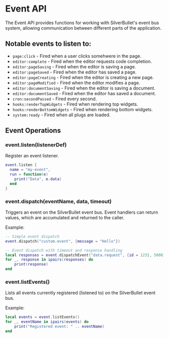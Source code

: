# Event API

The Event API provides functions for working with SilverBullet's event bus system, allowing communication between different parts of the application.

## Notable events to listen to:

* `page:click` - Fired when a user clicks somehwere in the page.
* `editor:complete` - Fired when the editor requests code completion.
* `editor:pageSaving` - Fired when the editor is saving a page.
* `editor:pageSaved` - Fired when the editor has saved a page.
* `editor:pageCreating` - Fired when the editor is creating a new page.
* `editor:pageModified` - Fired when the editor modifies a page.
* `editor:documentSaving` - Fired when the editor is saving a document.
* `editor:documentSaved` - Fired when the editor has saved a document.
* `cron:secondPassed` - Fired every second.
* `hooks:renderTopWidgets` - Fired when rendering top widgets.
* `hooks:renderBottomWidgets` - Fired when rendering bottom widgets.
* `system:ready` - Fired when all plugs are loaded.

## Event Operations

### event.listen(listenerDef)
Register an event listener.

```lua
event.listen {
  name = "my-event",
  run = function(e)
    print("Data", e.data)
  end
}
```

### event.dispatch(eventName, data, timeout)
Triggers an event on the SilverBullet event bus. Event handlers can return values, which are accumulated and returned to the caller.

Example:
```lua
-- Simple event dispatch
event.dispatch("custom.event", {message = "Hello"})

-- Event dispatch with timeout and response handling
local responses = event.dispatchEvent("data.request", {id = 123}, 5000)
for _, response in ipairs(responses) do
    print(response)
end
```

### event.listEvents()
Lists all events currently registered (listened to) on the SilverBullet event bus.

Example:
```lua
local events = event.listEvents()
for _, eventName in ipairs(events) do
    print("Registered event: " .. eventName)
end
